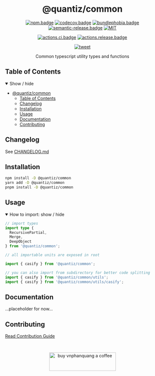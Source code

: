 <div align="center">

# @quantiz/common

[![npm.badge]][npm] [![codecov.badge]][codecov] [![bundlephobia.badge]][bundlephobia] [![semantic-release.badge]][semantic-release] [![MIT][license.badge]][license]

[![actions.ci.badge]][actions.ci] [![actions.release.badge]][actions.release]

[![tweet]][tweet.url]

Common typescript utility types and functions

</div>

## Table of Contents

<details open>
  <summary>Show / hide</summary>

- [@quantiz/common](#quantizcommon)
  - [Table of Contents](#table-of-contents)
  - [Changelog](#changelog)
  - [Installation](#installation)
  - [Usage](#usage)
  - [Documentation](#documentation)
  - [Contributing](#contributing)

</details>

## Changelog

See [CHANGELOG.md][changelog]

## Installation

```bash
npm install -D @quantiz/common
yarn add -D @quantiz/common
pnpm install -D @quantiz/common
```

## Usage

<details open>
  <summary>How to import: show / hide</summary>

```typescript
// import types
import type {
  RecursivePartial,
  Merge,
  DeepObject
} from '@quantiz/common';

// all importable units are exposed in root

import { casify } from '@quantiz/common';

// you can also import from subdirectory for better code splitting
import { casify } from '@quantiz/common/utils';
import { casify } from '@quantiz/common/utils/casify';
```

</details>

## Documentation

...placeholder for now...

## Contributing

[Read Contribution Guide][contributing]

<br />
<div align="center">

<!-- [![tweet]][tweet.url] -->

</div>

<p align="center">
  <a href="https://www.buymeacoffee.com/vnphanquang" target="_blank">
    <img
      src="https://cdn.buymeacoffee.com/buttons/v2/default-yellow.png"
      height="60"
      width="217"
      alt="buy vnphanquang a coffee"
    />
  </a>
</p>

[codecov.badge]: https://codecov.io/github/quantizians/common-ts/coverage.svg?branch=main
[codecov]: https://codecov.io/github/quantizians/common-ts?branch=main

[license.badge]: https://img.shields.io/badge/license-MIT-blue.svg
[license]: ./LICENSE

[npm.badge]: https://img.shields.io/npm/v/@quantiz/common
[npm]: https://www.npmjs.com/package/@quantiz/common

[bundlephobia.badge]: https://img.shields.io/bundlephobia/minzip/@quantiz/common?label=minzipped
[bundlephobia]: https://bundlephobia.com/package/@quantiz/common

[semantic-release]: https://github.com/semantic-release/semantic-release
[semantic-release.badge]: https://img.shields.io/badge/%20%20%F0%9F%93%A6%F0%9F%9A%80-semantic--release-e10079.svg

[actions.ci.badge]: https://github.com/quantizians/common-ts/actions/workflows/ci.yaml/badge.svg
[actions.ci]: https://github.com/quantizians/common-ts/actions/workflows/ci.yaml

[actions.release.badge]: https://github.com/quantizians/common-ts/actions/workflows/release.yaml/badge.svg
[actions.release]: https://github.com/quantizians/common-ts/actions/workflows/release.yaml

[contributing]: ./CONTRIBUTING.md
[changelog]: ./CHANGELOG.md

[tweet]: https://img.shields.io/twitter/url?style=social&url=https%3A%2F%2Fgithub.com%2quantizians%2Fcommon-ts
[tweet.url]: https://twitter.com/intent/tweet?text=%40quantiz%2Fcommon%20-%20Common%20typescript%20utility%20types%20and%20functions%0A%0Ahttps%3A%2F%2Fgithub.com%2Fquantizians%2Fcommon-ts
